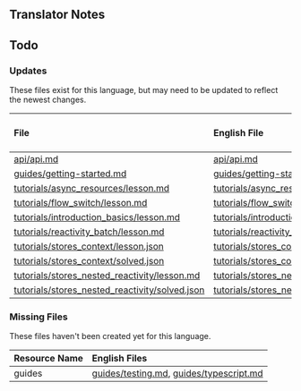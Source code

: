 
## Translator Notes

## Todo

### Updates  
These files exist for this language, but may need to be updated to reflect the newest changes.  
<!--MM:START (UPDATED:lang=it) -->
| File                                                                                                                                                      | English File                                                                                                                                              | Last Updated (EN)                                                                                   | Last Updated (IT)                                                                                  |
| :-------------------------------------------------------------------------------------------------------------------------------------------------------- | :-------------------------------------------------------------------------------------------------------------------------------------------------------- | :-------------------------------------------------------------------------------------------------- | :------------------------------------------------------------------------------------------------- |
| [api/api.md](https://github.com/solidjs/solid-docs/tree/main/langs/it/api/api.md)                                                                         | [api/api.md](https://github.com/solidjs/solid-docs/tree/main/langs/en/api/api.md)                                                                         | [2/13/2023](https://github.com/solidjs/solid-docs/commit/f8ca9a5ac8a9b785b0f1b1cb58620dec1a539ac2)  | [9/10/2022](https://github.com/solidjs/solid-docs/commit/97f41fa02a81dd8ce917b8c5b5f592dde0b07dd1) |
| [guides/getting-started.md](https://github.com/solidjs/solid-docs/tree/main/langs/it/guides/getting-started.md)                                           | [guides/getting-started.md](https://github.com/solidjs/solid-docs/tree/main/langs/en/guides/getting-started.md)                                           | [11/26/2022](https://github.com/solidjs/solid-docs/commit/cb8df8fa67aadf95180c48a1f52c1ddbc18dff8c) | [9/10/2022](https://github.com/solidjs/solid-docs/commit/97f41fa02a81dd8ce917b8c5b5f592dde0b07dd1) |
| [tutorials/async_resources/lesson.md](https://github.com/solidjs/solid-docs/tree/main/langs/it/tutorials/async_resources/lesson.md)                       | [tutorials/async_resources/lesson.md](https://github.com/solidjs/solid-docs/tree/main/langs/en/tutorials/async_resources/lesson.md)                       | [10/30/2022](https://github.com/solidjs/solid-docs/commit/df4b4f089f2bb404dcf0815ab3fe65c69ace8c4e) | [6/18/2022](https://github.com/solidjs/solid-docs/commit/a217fd0d889195c2cc642daaff2ed86dbe819a38) |
| [tutorials/flow_switch/lesson.md](https://github.com/solidjs/solid-docs/tree/main/langs/it/tutorials/flow_switch/lesson.md)                               | [tutorials/flow_switch/lesson.md](https://github.com/solidjs/solid-docs/tree/main/langs/en/tutorials/flow_switch/lesson.md)                               | [1/25/2023](https://github.com/solidjs/solid-docs/commit/f664862fd1aeea273248014e03562155ce70da69)  | [6/18/2022](https://github.com/solidjs/solid-docs/commit/a217fd0d889195c2cc642daaff2ed86dbe819a38) |
| [tutorials/introduction_basics/lesson.md](https://github.com/solidjs/solid-docs/tree/main/langs/it/tutorials/introduction_basics/lesson.md)               | [tutorials/introduction_basics/lesson.md](https://github.com/solidjs/solid-docs/tree/main/langs/en/tutorials/introduction_basics/lesson.md)               | [11/26/2022](https://github.com/solidjs/solid-docs/commit/cb8df8fa67aadf95180c48a1f52c1ddbc18dff8c) | [6/18/2022](https://github.com/solidjs/solid-docs/commit/a217fd0d889195c2cc642daaff2ed86dbe819a38) |
| [tutorials/reactivity_batch/lesson.md](https://github.com/solidjs/solid-docs/tree/main/langs/it/tutorials/reactivity_batch/lesson.md)                     | [tutorials/reactivity_batch/lesson.md](https://github.com/solidjs/solid-docs/tree/main/langs/en/tutorials/reactivity_batch/lesson.md)                     | [9/10/2022](https://github.com/solidjs/solid-docs/commit/97f41fa02a81dd8ce917b8c5b5f592dde0b07dd1)  | [6/18/2022](https://github.com/solidjs/solid-docs/commit/a217fd0d889195c2cc642daaff2ed86dbe819a38) |
| [tutorials/stores_context/lesson.json](https://github.com/solidjs/solid-docs/tree/main/langs/it/tutorials/stores_context/lesson.json)                     | [tutorials/stores_context/lesson.json](https://github.com/solidjs/solid-docs/tree/main/langs/en/tutorials/stores_context/lesson.json)                     | [9/7/2022](https://github.com/solidjs/solid-docs/commit/7a0656c409728d26f791ad1e30648171963a5316)   | [6/18/2022](https://github.com/solidjs/solid-docs/commit/a217fd0d889195c2cc642daaff2ed86dbe819a38) |
| [tutorials/stores_context/solved.json](https://github.com/solidjs/solid-docs/tree/main/langs/it/tutorials/stores_context/solved.json)                     | [tutorials/stores_context/solved.json](https://github.com/solidjs/solid-docs/tree/main/langs/en/tutorials/stores_context/solved.json)                     | [9/7/2022](https://github.com/solidjs/solid-docs/commit/7a0656c409728d26f791ad1e30648171963a5316)   | [6/18/2022](https://github.com/solidjs/solid-docs/commit/a217fd0d889195c2cc642daaff2ed86dbe819a38) |
| [tutorials/stores_nested_reactivity/lesson.md](https://github.com/solidjs/solid-docs/tree/main/langs/it/tutorials/stores_nested_reactivity/lesson.md)     | [tutorials/stores_nested_reactivity/lesson.md](https://github.com/solidjs/solid-docs/tree/main/langs/en/tutorials/stores_nested_reactivity/lesson.md)     | [9/7/2022](https://github.com/solidjs/solid-docs/commit/7a0656c409728d26f791ad1e30648171963a5316)   | [6/18/2022](https://github.com/solidjs/solid-docs/commit/a217fd0d889195c2cc642daaff2ed86dbe819a38) |
| [tutorials/stores_nested_reactivity/solved.json](https://github.com/solidjs/solid-docs/tree/main/langs/it/tutorials/stores_nested_reactivity/solved.json) | [tutorials/stores_nested_reactivity/solved.json](https://github.com/solidjs/solid-docs/tree/main/langs/en/tutorials/stores_nested_reactivity/solved.json) | [9/7/2022](https://github.com/solidjs/solid-docs/commit/7a0656c409728d26f791ad1e30648171963a5316)   | [6/18/2022](https://github.com/solidjs/solid-docs/commit/a217fd0d889195c2cc642daaff2ed86dbe819a38) |

<!--MM:END-->
### Missing Files  
These files haven't been created yet for this language.  
<!--MM:START (CREATED:lang=it) -->
| Resource Name | English Files                                                                                                                                                                                          |
| :------------ | :----------------------------------------------------------------------------------------------------------------------------------------------------------------------------------------------------- |
| guides        | [guides/testing.md](https://github.com/solidjs/solid-docs/tree/main/langs/it/guides/testing.md), [guides/typescript.md](https://github.com/solidjs/solid-docs/tree/main/langs/it/guides/typescript.md) |

<!--MM:END-->
        